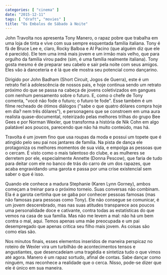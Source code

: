 ```yaml
---
categories: [ "cinema" ]
date: "2015-12-11"
tags: [ "draft", "movies" ]
title: "Os Embalos de Sábado à Noite"
---
```

John Travolta nos apresenta Tony Manero, o rapaz pobre que trabalha em uma
loja de tinta e vive com sua sempre esquentada família italiana. Tony é
fã de Bruce Lee e, claro, Rocky Balboa e Al Pacino (que alguém diz que
ele é parecido). Ele tem uma irmã mais jovem e um irmão mais velho,
que para orgulho da família virou padre (sim, é uma família realmente
italiana). Tony gosta mesmo é de preparar seu cabelo e sair pela noite
com seus amigos. Eles vão à danceteria e é lá que ele mostra seu
potencial como dançarino.

Dirigido por John Badham (Short Circuit, Jogos de Guerra), este é um
retrato fiel à adolescência de nossos pais, e hoje continua sendo um
retrato próximo do que se passa na cabeça de jovens coletivizados em
gangues com nenhum pensamento sobre o futuro. E, como o chefe de Tony
comenta, "você não fode o futuro; o futuro te fode". Esse também é um
filme recheado de ótimos diálogos ("sabe o que quatro dólares compra
hoje em dia? nem três dólares"), e personagens que se constroem em
uma aura realista quase-documental, roteirizado pelas melhores trilhas
do grupo Bee Gees e por Norman Wexler, que transforma a história de
Nik Cohn em algo palatável aos poucos, parecendo que não há muito
conteúdo, mas há.

Travolta é um jovem fino que usa roupas da moda e possui um topete que
é atingido pelo seu pai nos jantares de família. Na pista de dança
ele protagoniza os melhores momentos de sua vida, e empolga as pessoas
que o cercam. É visto como o mais talentoso do clube, e as mulheres
se derretem por ele, especialmente Annette (Donna Pescow), que faria de
tudo para deitar com ele no banco de trás do carro de um dos rapazes,
que acaba engravidando uma garota e passa por uma crise existencial sem
saber o que é isso.

Quando ele conhece a madura Stephanie (Karen Lynn Gorney), ambos começam
a treinar para o próximo torneio. Suas conversas não combinam. Ela
é a garota certinha que se gaba por conhecer pessoas famosas (mas
não famosas para pessoas como Tony). Ele não consegue se comunicar,
é um jovem descerebrado, mas nas suas atitudes transparece aos poucos
uma personalidade doce e cativante, contra todas as estatísticas do que
vemos na casa de sua família. Mas não me levem a mal: não há um bem
contra o mal, aqui. Temos apenas uma mãe preocupada e um pai desempregado
que apenas critica seu filho mais jovem. As coisas são como elas são.

Nos minutos finais, esses elementos inseridos de maneira perspicaz
no roteiro de Wexler vira um turbilhão de acontecimentos tensos e
angustiantes, que desencadeiam uma tragédia e sintetiza tudo o que
vimos até agora. Manero é um rapaz sortudo, afinal de contas. Sabe
dançar como ninguém, mas reconhece a realidade que o cerca. Nisso,
pode-se dizer que ele é único em sua maneira.
